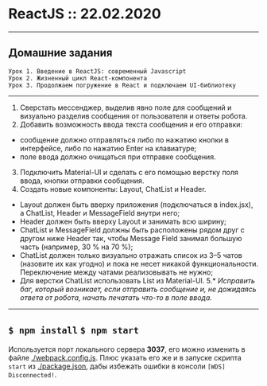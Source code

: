 # ReactJS :: 22.02.2020
---
## Домашние задания
    Урок 1. Введение в ReactJS: современный Javascript
    Урок 2. Жизненный цикл React-компонента
    Урок 3. Продолжаем погружение в React и подключаем UI-библиотеку
---
1. Сверстать мессенджер, выделив явно поле для сообщений и визуально разделив сообщения от пользователя и ответы робота.
2. Добавить возможность ввода текста сообщения и его отправки:
  - сообщение должно отправляться либо по нажатию кнопки в интерфейсе, либо по нажатию Enter на клавиатуре;
  - поле ввода должно очищаться при отправке сообщения.
3. Подключить Material-UI и сделать с его помощью верстку поля ввода, кнопки отправки сообщения.
4. Создать новые компоненты: Layout, ChatList и Header.
  - Layout должен быть вверху приложения (подключаться в index.jsx), а ChatList, Header и MessageField внутри него;
  - Header должен быть вверху Layout и занимать всю ширину;
  - ChatList и MessageField должны быть расположены рядом друг с другом ниже Header так, чтобы Message Field занимал большую часть (например, 30 % на 70 %);
  - ChatList должен только визуально отражать список из 3–5 чатов (назовите их как угодно) и пока не несет никакой функциональности. Переключение между чатами реализовывать не нужно;
  - Для верстки ChatList использовать List из Material-UI. 
5.* *Исправить баг, который возникает, если отправить сообщение и, не дожидаясь ответа от робота, начать печатать что-то в поле ввода.*
---
```$ npm install```
```$ npm start```
---
Используется порт локального сервера **3037**, его можно изменить в файле [./webpack.config.js](./webpack.config.js).
Плюс указать его же и в запуске скрипта ```start``` из [./package.json](./package.json), дабы избежать ошибки в консоли ```[WDS] Disconnected!```.